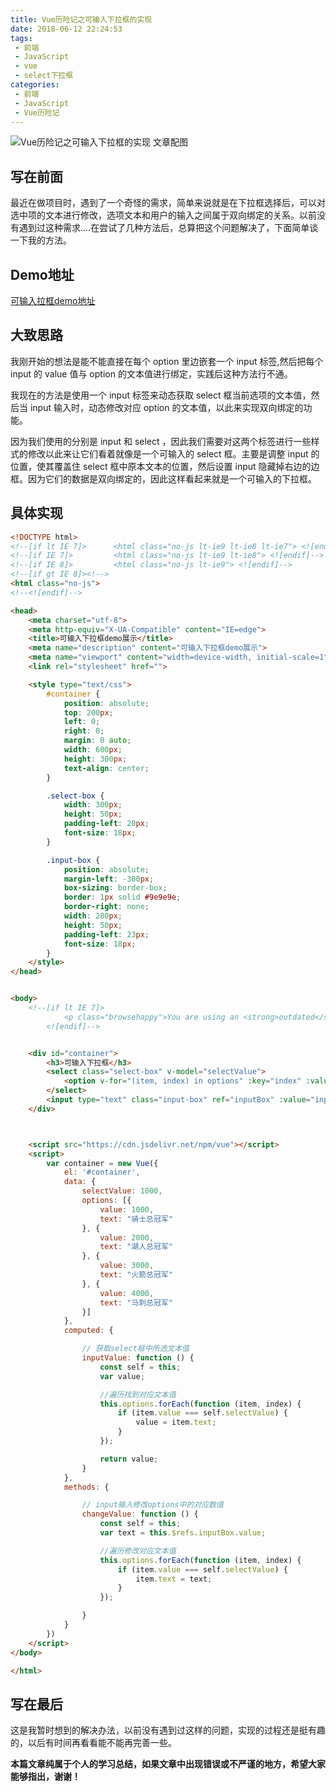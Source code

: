 ```yaml
---
title: Vue历险记之可输入下拉框的实现
date: 2018-06-12 22:24:53
tags:
 - 前端
 - JavaScript
 - vue
 - select下拉框
categories:
 - 前端
 - JavaScript
 - Vue历险记
---
```



![Vue历险记之可输入下拉框的实现 文章配图](https://cavszhouyou-1254093697.cos.ap-chongqing.myqcloud.com/peitu16-1.jpg)

## 写在前面

最近在做项目时，遇到了一个奇怪的需求，简单来说就是在下拉框选择后，可以对选中项的文本进行修改，选项文本和用户的输入之间属于双向绑定的关系。以前没有遇到过这种需求....在尝试了几种方法后，总算把这个问题解决了，下面简单谈一下我的方法。

<!-- more -->

## Demo地址

[可输入拉框demo地址](http://cavszhouyou.top/Demo-Display/inputSelectBoxDemoDisplay.html)


## 大致思路

我刚开始的想法是能不能直接在每个 option 里边嵌套一个 input 标签,然后把每个 input 的 value 值与 option 的文本值进行绑定，实践后这种方法行不通。

我现在的方法是使用一个 input 标签来动态获取 select 框当前选项的文本值，然后当 input 输入时，动态修改对应 option 的文本值，以此来实现双向绑定的功能。

因为我们使用的分别是 input 和 select ，因此我们需要对这两个标签进行一些样式的修改以此来让它们看着就像是一个可输入的 select 框。主要是调整 input 的位置，使其覆盖住 select 框中原本文本的位置，然后设置 input 隐藏掉右边的边框。因为它们的数据是双向绑定的，因此这样看起来就是一个可输入的下拉框。

## 具体实现

```html
<!DOCTYPE html>
<!--[if lt IE 7]>      <html class="no-js lt-ie9 lt-ie8 lt-ie7"> <![endif]-->
<!--[if IE 7]>         <html class="no-js lt-ie9 lt-ie8"> <![endif]-->
<!--[if IE 8]>         <html class="no-js lt-ie9"> <![endif]-->
<!--[if gt IE 8]><!-->
<html class="no-js">
<!--<![endif]-->

<head>
    <meta charset="utf-8">
    <meta http-equiv="X-UA-Compatible" content="IE=edge">
    <title>可输入下拉框demo展示</title>
    <meta name="description" content="可输入下拉框demo展示">
    <meta name="viewport" content="width=device-width, initial-scale=1">
    <link rel="stylesheet" href="">

    <style type="text/css">
        #container {
            position: absolute;
            top: 200px;
            left: 0;
            right: 0;
            margin: 0 auto;
            width: 600px;
            height: 300px;
            text-align: center;
        }

        .select-box {
            width: 300px;
            height: 50px;
            padding-left: 20px;
            font-size: 18px;
        }

        .input-box {
            position: absolute;
            margin-left: -300px;
            box-sizing: border-box;
            border: 1px solid #9e9e9e;
            border-right: none;
            width: 280px;
            height: 50px;
            padding-left: 23px;
            font-size: 18px;
        }
    </style>
</head>


<body>
    <!--[if lt IE 7]>
            <p class="browsehappy">You are using an <strong>outdated</strong> browser. Please <a href="#">upgrade your browser</a> to improve your experience.</p>
        <![endif]-->


    <div id="container">
        <h3>可输入下拉框</h3>
        <select class="select-box" v-model="selectValue">
            <option v-for="(item, index) in options" :key="index" :value="item.value">{{item.text}}</option>
        </select>
        <input type="text" class="input-box" ref="inputBox" :value="inputValue" @input="changeValue()">
    </div>



    <script src="https://cdn.jsdelivr.net/npm/vue"></script>
    <script>
        var container = new Vue({
            el: '#container',
            data: {
                selectValue: 1000,
                options: [{
                    value: 1000,
                    text: "骑士总冠军"
                }, {
                    value: 2000,
                    text: "湖人总冠军"
                }, {
                    value: 3000,
                    text: "火箭总冠军"
                }, {
                    value: 4000,
                    text: "马刺总冠军"
                }]
            },
            computed: {

                // 获取select框中所选文本值
                inputValue: function () {
                    const self = this;
                    var value;

                    //遍历找到对应文本值
                    this.options.forEach(function (item, index) {
                        if (item.value === self.selectValue) {
                            value = item.text;
                        }
                    });

                    return value;
                }
            },
            methods: {

                // input输入修改options中的对应数值
                changeValue: function () {
                    const self = this;
                    var text = this.$refs.inputBox.value;

                    //遍历修改对应文本值
                    this.options.forEach(function (item, index) {
                        if (item.value === self.selectValue) {
                            item.text = text;
                        }
                    });

                }
            }
        })
    </script>
</body>

</html>
```


## 写在最后

这是我暂时想到的解决办法，以前没有遇到过这样的问题，实现的过程还是挺有趣的，以后有时间再看看能不能再完善一些。

**本篇文章纯属于个人的学习总结，如果文章中出现错误或不严谨的地方，希望大家能够指出，谢谢！**